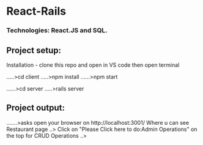 # React-Rails

### Technologies: React.JS and SQL.

## Project setup:  

Installation - clone this repo and open in VS code then open terminal

.....>cd client .....>npm install ......>npm start

 ......>cd server .....>rails server

 ## Project output:

.......>asks open your browser on http://localhost:3001/ Where u can see Restaurant page
..> Click on "Please Click here to do:Admin Operations" on the top for CRUD Operations
..> 